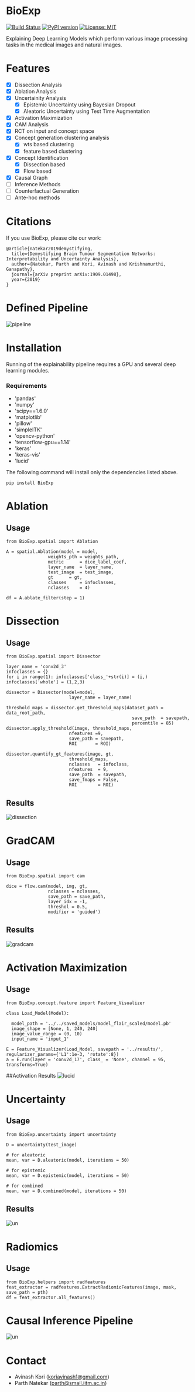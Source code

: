 # BioExp
[![Build Status](https://travis-ci.org/koriavinash1/BioExp.svg?branch=master)](https://travis-ci.org/koriavinash1/BioExp)
[![PyPI version](https://badge.fury.io/py/BioExp.svg)](https://badge.fury.io/py/BioExp)
[![License: MIT](https://img.shields.io/badge/License-MIT-yellow.svg)](https://opensource.org/licenses/MIT)

Explaining Deep Learning Models which perform various image processing tasks in the medical images and natural images.

# Features

- [x] Dissection Analysis
- [x] Ablation Analysis
- [x] Uncertainity Analysis
   - [x] Epistemic Uncertainty using Bayesian Dropout
   - [x] Aleatoric Uncertainty using Test Time Augmentation
- [x] Activation Maximization
- [x] CAM Analysis
- [x] RCT on input and concept space 
- [x] Concept generation clustering analysis
   - [x] wts based clustering
   - [x] feature based clustering
- [x] Concept Identification
  - [x] Dissection based
  - [x] Flow based
- [x] Causal Graph 
- [ ] Inference Methods
- [ ] Counterfactual Generation
- [ ] Ante-hoc methods

# Citations
If you use BioExp, please cite our work:

```
@article{natekar2019demystifying,
  title={Demystifying Brain Tumour Segmentation Networks: Interpretability and Uncertainty Analysis},
  author={Natekar, Parth and Kori, Avinash and Krishnamurthi, Ganapathy},
  journal={arXiv preprint arXiv:1909.01498},
  year={2019}
}
```

# Defined Pipeline
![pipeline](./imgs/pipeline.png)

# Installation
Running of the explainability pipeline requires a GPU and several deep learning modules. 

### Requirements
- 'pandas'
- 'numpy'
- 'scipy==1.6.0'
- 'matplotlib'
- 'pillow'
- 'simpleITK'
- 'opencv-python'
- 'tensorflow-gpu==1.14'
- 'keras'
- 'keras-vis'
- 'lucid'

The following command will install only the dependencies listed above.

```
pip install BioExp
```

# Ablation

## Usage
```
from BioExp.spatial import Ablation

A = spatial.Ablation(model = model, 
				weights_pth = weights_path, 
				metric      = dice_label_coef, 
				layer_name  = layer_name, 
				test_image  = test_image, 
				gt 	    = gt, 
				classes     = infoclasses, 
				nclasses    = 4)

df = A.ablate_filter(step = 1)
```

# Dissection

## Usage
```
from BioExp.spatial import Dissector

layer_name = 'conv2d_3'
infoclasses = {}
for i in range(1): infoclasses['class_'+str(i)] = (i,)
infoclasses['whole'] = (1,2,3)

dissector = Dissector(model=model,
                        layer_name = layer_name)

threshold_maps = dissector.get_threshold_maps(dataset_path = data_root_path,
                                                save_path  = savepath,
                                                percentile = 85)
dissector.apply_threshold(image, threshold_maps, 
                        nfeatures =9, 
                        save_path = savepath, 
                        ROI       = ROI)

dissector.quantify_gt_features(image, gt, 
                        threshold_maps, 
                        nclasses   = infoclass, 
                        nfeatures  = 9, 
                        save_path  = savepath,
                        save_fmaps = False, 
                        ROI        = ROI)
```
## Results

![dissection](./imgs/dissection.png)


# GradCAM

## Usage
```
from BioExp.spatial import cam

dice = flow.cam(model, img, gt, 
				nclasses = nclasses, 
				save_path = save_path, 
				layer_idx = -1, 
				threshol = 0.5,
				modifier = 'guided')

```
## Results
![gradcam](./imgs/gradcam.png)


# Activation Maximization

## Usage
```
from BioExp.concept.feature import Feature_Visualizer

class Load_Model(Model):

  model_path = '../../saved_models/model_flair_scaled/model.pb'
  image_shape = [None, 1, 240, 240]
  image_value_range = (0, 10)
  input_name = 'input_1'

E = Feature_Visualizer(Load_Model, savepath = '../results/', regularizer_params={'L1':1e-3, 'rotate':8})
a = E.run(layer = 'conv2d_17', class_ = 'None', channel = 95, transforms=True)

```

##Activation Results
![lucid](./imgs/lucid.png)


# Uncertainty

## Usage
```
from BioExp.uncertainty import uncertainty

D = uncertainty(test_image)
            
# for aleatoric
mean, var = D.aleatoric(model, iterations = 50)

# for epistemic
mean, var = D.epistemic(model, iterations = 50)
 
# for combined
mean, var = D.combined(model, iterations = 50)

```
## Results
![un](./imgs/uncertainty.png)


# Radiomics
## Usage
```
from BioExp.helpers import radfeatures
feat_extractor = radfeatures.ExtractRadiomicFeatures(image, mask, save_path = pth)
df = feat_extractor.all_features()
```

# Causal Inference Pipeline
![un](./imgs/causal_pipeline.png)

# Contact
- Avinash Kori (koriavinash1@gmail.com)
- Parth Natekar (parth@smail.iitm.ac.in)
